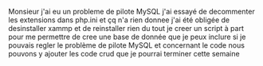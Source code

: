 Monsieur j'ai eu un probleme de pilote MySQL j'ai essayé de decommenter les extensions dans php.ini et çq n'a rien donnee j'ai été obligée de desinstaller xammp et de reinstaller rien du tout 
je creer un script à part pour me permettre de cree une base de donnée que je peux inclure si je pouvais regler le problème de pilote MySQL 
et concernant le code nous pouvons y ajouter les code crud que je pourrai terminer cette semaine 
